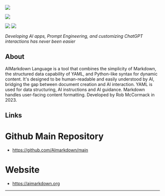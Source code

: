 ![](https://aimarkdown.org/images/aimd-logo-160.png)

![](https://aimarkdown.org/logos/built-with-aimarkdown.png)

![](https://aimarkdown.org/images/badges/chatGPT-74aa9c.svg)
![](https://aimarkdown.org/images/powered-by-openai-badge-outlined-on-light.png)

*Developing AI apps, Prompt Engineering, and customizing ChatGPT interactions has never been easier*

## About

AIMarkdown Language is a tool that combines the simplicity of Markdown, the structured data capability of YAML, and Python-like syntax for dynamic content. It's designed to be human-readable and easily understood by AI, bridging the gap between document creation and AI interaction. YAML is used for data structuring, AI instructions and AI guidance. Markdown handles user-facing content formatting. Developed by Rob McCormack in 2023.

## Links
# Github Main Repository
- https://github.com/AImarkdown/main

# Website
- https://aimarkdown.org
 
---
